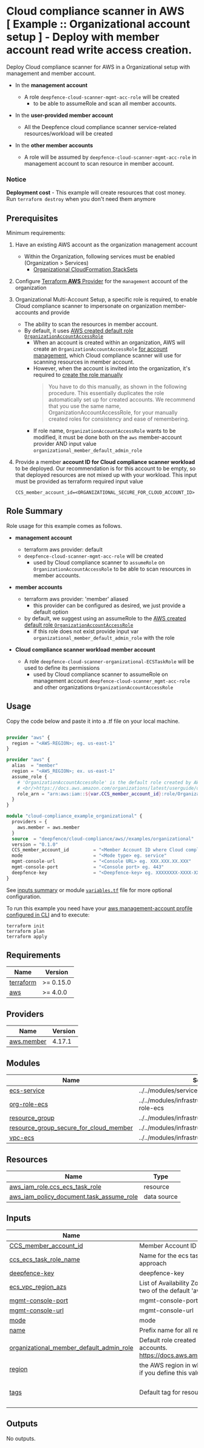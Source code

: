 # Cloud compliance scanner in AWS<br/>[ Example :: Organizational account setup ] - Deploy with member account read write access creation.

Deploy Cloud compliance scanner for AWS in a Organizational setup with management and member account.<br/>

* In the **management account**
    * A role `deepfence-cloud-scanner-mgmt-acc-role` will be created
        * to be able to assumeRole and scan all member accounts.
        
* In the **user-provided member account**
    * All the Deepfence cloud compliance scanner service-related resources/workload will be created

* In the **other member accounts**
    * A role will be assumed by `deepfence-cloud-scanner-mgmt-acc-role` in management account to scan resource in member account. 

### Notice
**Deployment cost** - This example will create resources that cost money.<br/>Run `terraform destroy` when you don't need them anymore

## Prerequisites

Minimum requirements:

1. Have an existing AWS account as the organization management account
    *  Within the Organization, following services must be enabled (Organization > Services)
        * [Organizational CloudFormation StackSets](https://docs.aws.amazon.com/AWSCloudFormation/latest/UserGuide/stacksets-orgs-enable-trusted-access.html)
2. Configure [Terraform **AWS** Provider](https://registry.terraform.io/providers/hashicorp/aws/latest/docs) for the `management` account of the organization

3. Organizational Multi-Account Setup, a specific role is required, to enable Cloud compliance scanner to impersonate on organization member-accounts and provide

   * The ability to scan the resources in member account.
   * By default, it uses [AWS created default role `OrganizationAccountAccessRole`](https://docs.aws.amazon.com/organizations/latest/userguide/orgs_manage_accounts_access.html)
     * When an account is created within an organization, AWS will create an `OrganizationAccountAccessRole` [for account management](https://docs.aws.amazon.com/organizations/latest/userguide/orgs_manage_accounts_access.html), which Cloud compliance scanner will use for scanning resources in member account.
     * However, when the account is invited into the organization, it's required to [create the role manually](https://docs.aws.amazon.com/organizations/latest/userguide/orgs_manage_accounts_access.html#orgs_manage_accounts_create-cross-account-role)
       > You have to do this manually, as shown in the following procedure. This essentially duplicates the role automatically set up for created accounts. We recommend that you use the same name, OrganizationAccountAccessRole, for your manually created roles for consistency and ease of remembering.
     * If role name, `OrganizationAccountAccessRole` wants to be modified, it must be done both on the `aws` member-account provider AND input value `organizational_member_default_admin_role`

5. Provide a member **account ID for Cloud compliance scanner workload** to be deployed.
   Our recommendation is for this account to be empty, so that deployed resources are not mixed up with your workload.
   This input must be provided as terraform required input value
    ```
    CCS_member_account_id=<ORGANIZATIONAL_SECURE_FOR_CLOUD_ACCOUNT_ID>
    ```

## Role Summary

Role usage for this example comes as follows. 

- **management account**
    - terraform aws provider: default
    - `deepfence-cloud-scanner-mgmt-acc-role` will be created
        - used by Cloud compliance scanner to `assumeRole` on `OrganizationAccountAccessRole` to be able to scan resources in member accounts.

- **member accounts**
    - terraform aws provider: 'member' aliased
        - this provider can be configured as desired, we just provide a default option
    - by default, we suggest using an assumeRole to the [AWS created default role `OrganizationAccountAccessRole`](https://docs.aws.amazon.com/organizations/latest/userguide/orgs_manage_accounts_access.html)
        - if this role does not exist provide input var `organizational_member_default_admin_role` with the role

- **Cloud compliance scanner workload member account**
    - A role `deepfence-cloud-scanner-organizational-ECSTaskRole` will be used to define its permissions
        - used by Cloud compliance scanner to assumeRole on management account `deepfence-cloud-scanner_mgmt-acc-role` and other organizations `OrganizationAccountAccessRole`

## Usage
Copy the code below and paste it into a .tf file on your local machine.

```terraform

provider "aws" {
  region = "<AWS-REGION>; eg. us-east-1"
}

provider "aws" {
  alias  = "member"
  region = "<AWS_REGION>; ex. us-east-1"
  assume_role {
    # 'OrganizationAccountAccessRole' is the default role created by AWS for managed-account users to be able to admin member accounts.
    # <br/>https://docs.aws.amazon.com/organizations/latest/userguide/orgs_manage_accounts_access.html
    role_arn = "arn:aws:iam::${var.CCS_member_account_id}:role/OrganizationAccountAccessRole"
  }
}

module "cloud-compliance_example_organizational" {
  providers = {
    aws.member = aws.member
  }
  source  = "deepfence/cloud-compliance/aws//examples/organizational"
  version = "0.1.0"
  CCS_member_account_id         = "<Member Account ID where Cloud compliance scanner resources will be deployed> eg. XXXXXXXXXXXX"
  mode                          = "<Mode type> eg. service"
  mgmt-console-url              = "<Console URL> eg. XXX.XXX.XX.XXX"
  mgmt-console-port             = "<Console port> eg. 443"
  deepfence-key                 = "<Deepfence-key> eg. XXXXXXXX-XXXX-XXXX-XXXX-XXXXXXXXXXXX"
}

```

See [inputs summary](#inputs) or module [`variables.tf`](https://github.com/sysdiglabs/terraform-aws-secure-for-cloud/blob/master/examples/organizational/variables.tf) file for more optional configuration.

To run this example you need have your [aws management-account profile configured in CLI](https://docs.aws.amazon.com/cli/latest/userguide/cli-configure-profiles.html) and to execute:
```shell
terraform init
terraform plan
terraform apply
```


## Requirements

| Name                                                                      | Version   |
|---------------------------------------------------------------------------|-----------|
| <a name="requirement_terraform"></a> [terraform](#requirement\_terraform) | >= 0.15.0 |
| <a name="requirement_aws"></a> [aws](#requirement\_aws)                   | >= 4.0.0  |

## Providers

| Name                                                                   | Version |
|------------------------------------------------------------------------|---------|
| <a name="provider_aws.member"></a> [aws.member](#provider\_aws.member) | 4.17.1  |

## Modules

| Name                                                                                                                                                             | Source                                                | Version |
|------------------------------------------------------------------------------------------------------------------------------------------------------------------|-------------------------------------------------------|---------|
| <a name="module_ecs-service"></a> [ecs-service](#module\_ecs-service)                                                                                            | ../../modules/services/ecs-service                    | n/a     |
| <a name="module_org-role-ecs"></a> [org-role-ecs](#module\_org-role-ecs)                                                                                         | ../../modules/infrastructure/permissions/org-role-ecs | n/a     |
| <a name="module_resource_group"></a> [resource\_group](#module\_resource\_group)                                                                                 | ../../modules/infrastructure/resource-group           | n/a     |
| <a name="module_resource_group_secure_for_cloud_member"></a> [resource\_group\_secure\_for\_cloud\_member](#module\_resource\_group\_secure\_for\_cloud\_member) | ../../modules/infrastructure/resource-group           | n/a     |
| <a name="module_vpc-ecs"></a> [vpc-ecs](#module\_vpc-ecs)                                                                                                        | ../../modules/infrastructure/vpc-ecs                  | n/a     |

## Resources

| Name                                                                                                                                           | Type        |
|------------------------------------------------------------------------------------------------------------------------------------------------|-------------|
| [aws_iam_role.ccs_ecs_task_role](https://registry.terraform.io/providers/hashicorp/aws/latest/docs/resources/iam_role)                         | resource    |
| [aws_iam_policy_document.task_assume_role](https://registry.terraform.io/providers/hashicorp/aws/latest/docs/data-sources/iam_policy_document) | data source |

## Inputs

| Name                                                                                                                                                               | Description                                                                                                                                                                                   | Type           | Default                                                     | Required |
|--------------------------------------------------------------------------------------------------------------------------------------------------------------------|-----------------------------------------------------------------------------------------------------------------------------------------------------------------------------------------------|----------------|-------------------------------------------------------------|:--------:|
| <a name="input_CCS_member_account_id"></a> [CCS\_member\_account\_id](#input\_CCS\_member\_account\_id)                                                            | Member Account ID where scanner resources will be deployed                                                                                                                                    | `string`       | `""`                                                        |    no    |
| <a name="input_ccs_ecs_task_role_name"></a> [ccs\_ecs\_task\_role\_name](#input\_ccs\_ecs\_task\_role\_name)                                                       | Name for the ecs task role. This is only required to resolve cyclic dependency with organizational approach                                                                                   | `string`       | `"organizational-ECSTaskRole"`                              |    no    |
| <a name="input_deepfence-key"></a> [deepfence-key](#input\_deepfence-key)                                                                                          | deepfence-key                                                                                                                                                                                 | `string`       | `""`                                                        |    no    |
| <a name="input_ecs_vpc_region_azs"></a> [ecs\_vpc\_region\_azs](#input\_ecs\_vpc\_region\_azs)                                                                     | List of Availability Zones for ECS VPC creation. e.g.: ["apne1-az1", "apne1-az2"]. If defaulted, two of the default 'aws\_availability\_zones' datasource will be taken                       | `list(string)` | `[]`                                                        |    no    |
| <a name="input_mgmt-console-port"></a> [mgmt-console-port](#input\_mgmt-console-port)                                                                              | mgmt-console-port                                                                                                                                                                             | `string`       | `"443"`                                                     |    no    |
| <a name="input_mgmt-console-url"></a> [mgmt-console-url](#input\_mgmt-console-url)                                                                                 | mgmt-console-url                                                                                                                                                                              | `string`       | `""`                                                        |    no    |
| <a name="input_mode"></a> [mode](#input\_mode)                                                                                                                     | mode                                                                                                                                                                                          | `string`       | `"service"`                                                 |    no    |
| <a name="input_name"></a> [name](#input\_name)                                                                                                                     | Prefix name for all resources                                                                                                                                                                 | `string`       | `"deepfence-cloud-scanner"`                                 |    no    |
| <a name="input_organizational_member_default_admin_role"></a> [organizational\_member\_default\_admin\_role](#input\_organizational\_member\_default\_admin\_role) | Default role created by AWS for management-account users to be able to admin member accounts.<br/>https://docs.aws.amazon.com/organizations/latest/userguide/orgs_manage_accounts_access.html | `string`       | `"OrganizationAccountAccessRole"`                           |    no    |
| <a name="input_region"></a> [region](#input\_region)                                                                                                               | the AWS region in which resources are created, you must set the availability\_zones variable as well if you define this value to something other than the default                             | `string`       | `"us-east-1"`                                               |    no    |
| <a name="input_tags"></a> [tags](#input\_tags)                                                                                                                     | Default tag for resource                                                                                                                                                                      | `map(string)`  | <pre>{<br>  "product": "deepfence-cloud-scanner"<br>}</pre> |    no    |

## Outputs

No outputs.
